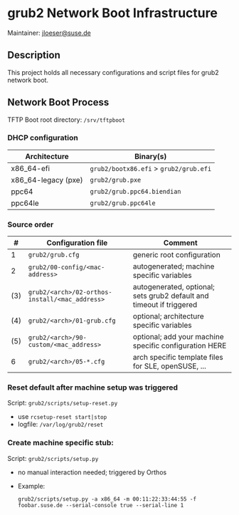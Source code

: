 # grub2 Network Boot Infrastructure

Maintainer: jloeser@suse.de

## Description

This project holds all necessary configurations and script files for grub2 network boot.

## Network Boot Process

TFTP Boot root directory: `/srv/tftpboot`

### DHCP configuration

| Architecture        | Binary(s)                              |
|---------------------|----------------------------------------|
| x86_64-efi          | `grub2/bootx86.efi` > `grub2/grub.efi` |
| x86_64-legacy (pxe) | `grub2/grub.pxe`                       |
| ppc64               | `grub2/grub.ppc64.biendian`            |
| ppc64le             | `grub2/grub.ppc64le`                   |

### Source order

| # | Configuration file                             | Comment                                                              |
|---|------------------------------------------------|----------------------------------------------------------------------|
| 1 | `grub2/grub.cfg`                               | generic root configuration                                           |
| 2 | `grub2/00-config/<mac-address>`                | autogenerated; machine specific variables                            |
|(3)| `grub2/<arch>/02-orthos-install/<mac_address>` | autogenerated, optional; sets grub2 default and timeout if triggered |
|(4)| `grub2/<arch>/01-grub.cfg`                     | optional; architecture specific variables                            |
|(5)| `grub2/<arch>/90-custom/<mac_address>`         | optional; add your machine specific configuration HERE               |
| 6 | `grub2/<arch>/05-*.cfg`                        | arch specific template files for SLE, openSUSE, ...                  |

### Reset default after machine setup was triggered

Script: `grub2/scripts/setup-reset.py`

- use `rcsetup-reset start|stop`
- logfile: `/var/log/grub2/reset`

### Create machine specific stub:

Script: `grub2/scripts/setup.py`

- no manual interaction needed; triggered by Orthos
- Example:

    `grub2/scripts/setup.py -a x86_64 -m 00:11:22:33:44:55 -f foobar.suse.de --serial-console true --serial-line 1`
